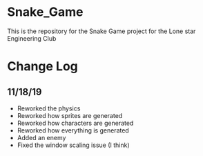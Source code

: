 # Snake_Game
This is the repository for the Snake Game project for the Lone star Engineering Club 

# Change Log
  ## 11/18/19
  * Reworked the physics
  * Reworked how sprites are generated
  * Reworked how characters are generated
  * Reworked how everything is generated
  * Added an enemy
  * Fixed the window scaling issue (I think)

